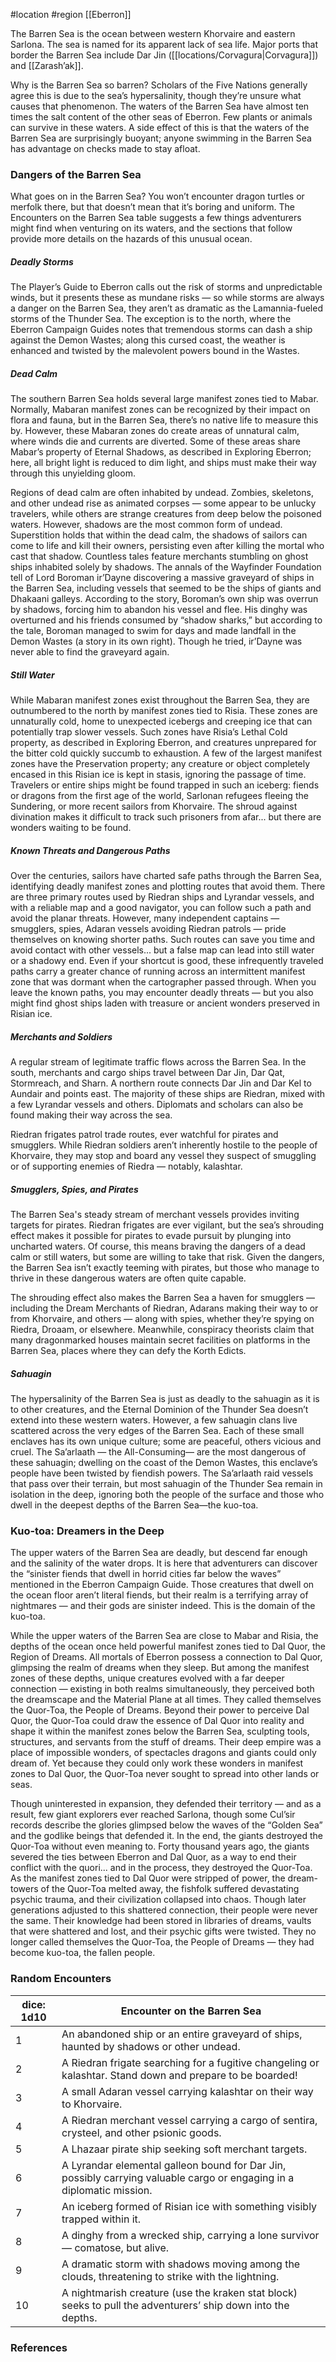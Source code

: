  #location #region [[Eberron]]

The Barren Sea is the ocean between western Khorvaire and eastern Sarlona. The sea is named for its apparent lack of sea life. Major ports that border the Barren Sea include Dar Jin ([[locations/Corvagura|Corvagura]]) and [[Zarash’ak]].

Why is the Barren Sea so barren? Scholars of the Five Nations generally agree this is due to the sea’s hypersalinity, though they’re unsure what causes that phenomenon. The waters of the Barren Sea have almost ten times the salt content of the other seas of Eberron. Few plants or animals can survive in these waters. A side effect of this is that the waters of the Barren Sea are surprisingly buoyant; anyone  swimming in the Barren Sea has advantage on checks made to stay afloat.

### **Dangers of the Barren Sea**

What goes on in the Barren Sea? You won’t encounter dragon turtles or merfolk there, but that doesn’t mean that it’s boring and uniform. The Encounters on the Barren Sea table suggests a few things adventurers might find when venturing on its waters, and the sections that follow provide more details on the hazards of this unusual ocean.

##### Deadly Storms
The Player’s Guide to Eberron calls out the risk of storms and unpredictable winds, but it presents these as mundane risks — so while storms are always a danger on the Barren Sea, they aren’t as dramatic as the Lamannia-fueled storms of the Thunder Sea. The exception is to the north, where the Eberron Campaign Guides notes that tremendous storms can dash a ship against the Demon Wastes; along this cursed coast, the weather is enhanced and twisted by the malevolent powers bound in the Wastes.

##### Dead Calm
The southern Barren Sea holds several large manifest zones tied to Mabar. Normally, Mabaran manifest zones can be recognized by their impact on flora and fauna, but in the Barren Sea, there’s no native life to measure this by. However, these Mabaran zones do create areas of unnatural calm, where winds die and currents are diverted. Some of these areas share Mabar’s property of Eternal Shadows, as described in Exploring Eberron; here, all bright light is reduced to dim light, and ships must make their way through this unyielding gloom.

Regions of dead calm are often inhabited by undead. Zombies, skeletons, and other undead rise as animated corpses — some appear to be unlucky travelers, while others are strange creatures from deep below the poisoned waters. However, shadows are the most common form of undead. Superstition holds that within the dead calm, the shadows of sailors can come to life and kill their owners, persisting even after killing the mortal who cast that shadow. Countless tales feature merchants stumbling on ghost ships inhabited solely by shadows. The annals of the Wayfinder Foundation tell of Lord Boroman ir’Dayne discovering a massive graveyard of ships in the Barren Sea, including vessels that seemed to be the ships of giants and Dhakaani galleys. According to the story, Boroman’s own ship was overrun by shadows, forcing him to abandon his vessel and flee. His dinghy was overturned and his friends consumed by “shadow sharks,” but according to the tale, Boroman managed to swim for days and made landfall in the Demon Wastes (a story in its own right). Though he tried, ir’Dayne was never able to find the graveyard again.

##### Still Water

While Mabaran manifest zones exist throughout the Barren Sea, they are outnumbered to the north by manifest zones tied to Risia. These zones are unnaturally cold, home to unexpected icebergs and creeping ice that can potentially trap slower vessels. Such zones have Risia’s Lethal Cold property, as described in Exploring Eberron, and creatures unprepared for the bitter cold quickly succumb to exhaustion. A few of the largest manifest zones have the Preservation property; any creature or object completely encased in this Risian ice is kept in stasis, ignoring the passage of time. Travelers or entire ships might be found trapped in such an iceberg: fiends or dragons from the first age of the world, Sarlonan refugees fleeing the Sundering, or more recent sailors from Khorvaire. The shroud against divination makes it difficult to track such prisoners from afar... but there are wonders waiting to be found.

##### Known Threats and Dangerous Paths
Over the centuries, sailors have charted safe paths through the Barren Sea, identifying deadly manifest zones and plotting routes that avoid them. There are three primary routes used by Riedran ships and Lyrandar vessels, and with a reliable map and a good navigator, you can follow such a path and avoid the planar threats. However, many independent captains — smugglers, spies, Adaran vessels avoiding Riedran patrols — pride themselves on knowing shorter paths. Such routes can save you time and avoid contact with other vessels... but a false map can lead into still water or a shadowy end. Even if your shortcut is good, these infrequently traveled paths carry a greater chance of running across an intermittent manifest zone that was dormant when the cartographer passed through. When you leave the known paths, you may encounter deadly threats — but you also might find ghost ships laden with treasure or ancient wonders preserved in Risian ice.

##### Merchants and Soldiers
A regular stream of legitimate traffic flows across the Barren Sea. In the south, merchants and cargo ships travel between Dar Jin, Dar Qat, Stormreach, and Sharn. A northern route connects Dar Jin and Dar Kel to Aundair and points east. The majority of these ships are Riedran, mixed with a few Lyrandar vessels and others. Diplomats and scholars can also be found making their way across the sea.

Riedran frigates patrol trade routes, ever watchful for pirates and smugglers. While Riedran soldiers aren’t inherently hostile to the people of Khorvaire, they may stop and board any vessel they suspect of smuggling or of supporting enemies of Riedra — notably, kalashtar.

##### Smugglers, Spies, and Pirates
The Barren Sea's steady stream of merchant vessels provides inviting targets for pirates. Riedran frigates are ever vigilant, but the sea’s shrouding effect makes it possible for pirates to evade pursuit by plunging into uncharted waters. Of course, this means braving the dangers of a dead calm or still waters, but some are willing to take that risk. Given the dangers, the Barren Sea isn’t exactly teeming with pirates, but those who manage to thrive in these dangerous waters are often quite capable.

The shrouding effect also makes the Barren Sea a haven for smugglers — including the Dream Merchants of Riedran, Adarans making their way to or from Khorvaire, and others — along with spies, whether they’re spying on Riedra, Droaam, or elsewhere. Meanwhile, conspiracy theorists claim that many dragonmarked houses maintain secret facilities on platforms in the Barren Sea, places where they can defy the Korth Edicts.

##### Sahuagin
The hypersalinity of the Barren Sea is just as deadly to the sahuagin as it is to other creatures, and the Eternal Dominion of the Thunder Sea doesn’t extend into these western waters. However, a few sahuagin clans live scattered across the very edges of the Barren Sea. Each of these small enclaves has its own unique culture; some are peaceful, others vicious and cruel. The Sa’arlaath — the All-Consuming— are the most dangerous of these sahuagin; dwelling on the coast of the Demon Wastes, this enclave’s people have been twisted by fiendish powers. The Sa’arlaath raid vessels that pass over their terrain, but most sahuagin of the Thunder Sea remain in isolation in the deep, ignoring both the people of the surface and those who dwell in the deepest depths of the Barren Sea—the kuo-toa.

### **Kuo-toa: Dreamers in the Deep**

The upper waters of the Barren Sea are deadly, but descend far enough and the salinity of the water drops. It is here that adventurers can discover the “sinister fiends that dwell in horrid cities far below the waves” mentioned in the Eberron Campaign Guide. Those creatures that dwell on the ocean floor aren’t literal fiends, but their realm is a terrifying array of nightmares — and their gods are sinister indeed. This is the domain of the kuo-toa.

While the upper waters of the Barren Sea are close to Mabar and Risia, the depths of the ocean once held powerful manifest zones tied to Dal Quor, the Region of Dreams. All mortals of Eberron possess a connection to Dal Quor, glimpsing the realm of dreams when they sleep. But among the manifest zones of these depths, unique creatures evolved with a far deeper connection — existing in both realms simultaneously, they perceived both the dreamscape and the Material Plane at all times. They called themselves the Quor-Toa, the People of Dreams. Beyond their power to perceive Dal Quor, the Quor-Toa could draw the essence of Dal Quor into reality and shape it within the manifest zones below the Barren Sea, sculpting tools, structures, and servants from the stuff of dreams. Their deep empire was a place of impossible wonders, of spectacles dragons and giants could only dream of. Yet because they could only work these wonders in manifest zones to Dal Quor, the Quor-Toa never sought to spread into other lands or seas.

Though uninterested in expansion, they defended their territory — and as a result, few giant explorers ever reached Sarlona, though some Cul’sir records describe the glories glimpsed below the waves of the “Golden Sea” and the godlike beings that defended it. In the end, the giants destroyed the Quor-Toa without even meaning to. Forty thousand years ago, the giants severed the ties between Eberron and Dal Quor, as a way to end their conflict with the quori... and in the process, they destroyed the Quor-Toa. As the manifest zones tied to Dal Quor were stripped of power, the dream-towers of the Quor-Toa melted away, the fishfolk suffered devastating psychic trauma, and their civilization collapsed into chaos. Though later generations adjusted to this shattered connection, their people were never the same. Their knowledge had been stored in libraries of dreams, vaults that were shattered and lost, and their psychic gifts were twisted. They no longer called themselves the Quor-Toa, the People of Dreams — they had become kuo-toa, the fallen people.

### Random Encounters

| dice: 1d10 | Encounter on the Barren Sea                                                                                           |
| ---------- | --------------------------------------------------------------------------------------------------------------------- |
| 1          | An abandoned ship or an entire graveyard of ships, haunted by shadows or other undead.                                |
| 2          | A Riedran frigate searching for a fugitive changeling or kalashtar. Stand down and prepare to be boarded!             |
| 3          | A small Adaran vessel carrying kalashtar on their way to Khorvaire.                                                   |
| 4          | A Riedran merchant vessel carrying a cargo of sentira, crysteel, and other psionic goods.                             |
| 5          | A Lhazaar pirate ship seeking soft merchant targets.                                                                  |
| 6          | A Lyrandar elemental galleon bound for Dar Jin, possibly carrying valuable cargo or engaging in a diplomatic mission. |
| 7          | An iceberg formed of Risian ice with something visibly trapped within it.                                             |
| 8          | A dinghy from a wrecked ship, carrying a lone survivor— comatose, but alive.                                          |
| 9          | A dramatic storm with shadows moving among the clouds, threatening to strike with the lightning.                      |
| 10         | A nightmarish creature (use the kraken stat block) seeks to pull the adventurers’ ship down into the depths.          |

### References
